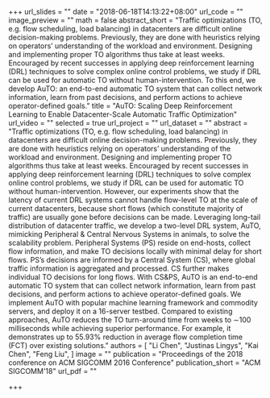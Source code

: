 +++
url_slides = ""
date = "2018-06-18T14:13:22+08:00"
url_code = ""
image_preview = ""
math = false
abstract_short = "Traffic optimizations (TO, e.g. flow scheduling, load balancing) in datacenters are difficult online decision-making problems. Previously, they are done with heuristics relying on operators’ understanding of the workload and environment. Designing and implementing proper TO algorithms thus take at least weeks. Encouraged by recent successes in applying deep reinforcement learning (DRL) techniques to solve complex online control problems, we study if DRL can be used for automatic TO without human-intervention. To this end, we develop AuTO: an end-to-end automatic TO system that can collect network information, learn from past decisions, and perform actions to achieve operator-defined goals."
title = "AuTO: Scaling Deep Reinforcement Learning to Enable Datacenter-Scale Automatic Traffic Optimization"
url_video = ""
selected = true
url_project = ""
url_dataset = ""
abstract = "Traffic optimizations (TO, e.g. flow scheduling, load balancing) in datacenters are difficult online decision-making problems. Previously, they are done with heuristics relying on operators’ understanding of the workload and environment. Designing and implementing proper TO algorithms thus take at least weeks. Encouraged by recent successes in applying deep reinforcement learning (DRL) techniques to solve complex online control problems, we study if DRL can be used for automatic TO without human-intervention. However, our experiments show that the latency of current DRL systems cannot handle flow-level TO at the scale of current datacenters, because short flows (which constitute majority of traffic) are usually gone before decisions can be made. Leveraging long-tail distribution of datacenter traffic, we develop a two-level DRL system, AuTO, mimicking Peripheral & Central Nervous Systems in animals, to solve the scalability problem. Peripheral Systems (PS) reside on end-hosts, collect flow information, and make TO decisions locally with minimal delay for short flows. PS’s decisions are informed by a Central System (CS), where global traffic information is aggregated and processed. CS further makes individual TO decisions for long flows. With CS&PS, AuTO is an end-to-end automatic TO system that can collect network information, learn from past decisions, and perform actions to achieve operator-defined goals. We implement AuTO with popular machine learning framework and commodity servers, and deploy it on a 16-server testbed. Compared to existing approaches, AuTO reduces the TO turn-around time from weeks to ∼100 milliseconds while achieving superior performance. For example, it demonstrates up to 55.93% reduction in average flow completion time (FCT) over existing solutions."
authors = [
  "Li Chen", "Justinas Lingys", "Kai Chen", "Feng Liu",
]
image = ""
publication = "Proceedings of the 2018 conference on ACM SIGCOMM 2016 Conference"
publication_short = "ACM SIGCOMM'18"
url_pdf = ""

+++
